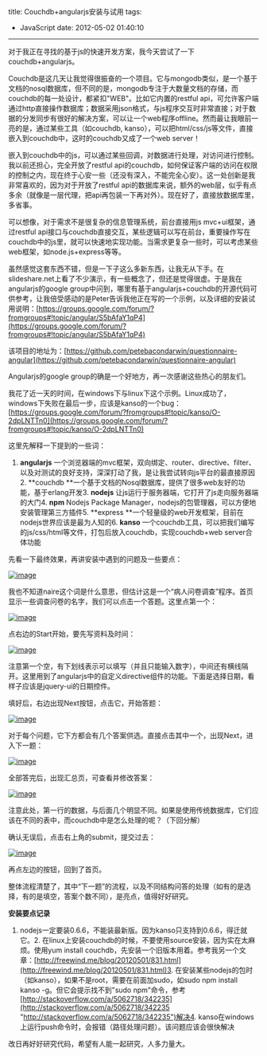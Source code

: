 title: Couchdb+angularjs安装与试用
tags:
  - JavaScript
date: 2012-05-02 01:40:10
---

对于我正在寻找的基于js的快速开发方案，我今天尝试了一下couchdb+angularjs。

Couchdb是这几天让我觉得很振奋的一个项目。它与mongodb类似，是一个基于文档的nosql数据库，但不同的是，mongodb专注于大数量文档的存储，而couchdb的每一处设计，都紧扣"WEB"。比如它内置的restful api，可允许客户端通过http直接操作数据库；数据采用json格式，与js程序交互时非常直接；对于数据的分发同步有很好的解决方案，可以让一个web程序offline。然而最让我眼前一亮的是，通过某些工具（如couchdb, kanso），可以把html/css/js等文件，直接嵌入到couchdb中，这时的couchdb又成了一个web server！

嵌入到couchdb中的js，可以通过某些回调，对数据进行处理，对访问进行控制。我以前还担心，完全开放了restful api的couchdb，如何保证客户端的访问在权限的控制之内，现在终于心安一些（还没有深入，不能完全心安）。这一处创新是我非常喜欢的，因为对于开放了restful api的数据库来说，额外的web层，似乎有点多余（就像是一层代理，把api再包装一下再对外）。现在好了，直接放数据库里，多省事。

可以想像，对于需求不是很复杂的信息管理系统，前台直接用js mvc+ui框架，通过restful api接口与couchdb直接交互，某些逻辑可以写在前台，重要操作写在couchdb中的js里，就可以快速地实现功能。当需求更复杂一些时，可以考虑某些web框架，如node.js+express等等。

虽然感觉这套东西不错，但是一下子这么多新东西，让我无从下手。在slideshare.net上看了不少演示，有一些概念了，但还是觉得很虚。于是我在angularjs的google group中问到，哪里有基于angularjs+couchdb的开源代码可供参考，让我倍受感动的是Peter告诉我他正在写的一个示例，以及详细的安装试用说明：[https://groups.google.com/forum/?fromgroups#!topic/angular/S5bAfaY1qP4](https://groups.google.com/forum/?fromgroups#!topic/angular/S5bAfaY1qP4)

该项目的地址为：[https://github.com/petebacondarwin/questionnaire-angular](https://github.com/petebacondarwin/questionnaire-angular)

Angularjs的google group的确是一个好地方，再一次感谢这些热心的朋友们。

我花了近一天的时间，在windows下与linux下这个示例。Linux成功了，windows下失败在最后一步，应该是kanso的一个bug：[https://groups.google.com/forum/?fromgroups#!topic/kanso/O-2dpLNTTn0](https://groups.google.com/forum/?fromgroups#!topic/kanso/O-2dpLNTTn0)

这里先解释一下提到的一些词：

1.  **angularjs** 一个浏览器端的mvc框架，双向绑定、router、directive、filter、以及对测试的良好支持，深深打动了我，是让我尝试转向js平台的最直接原因2.  **couchdb **一个基于文档的Nosql数据库，提供了很多web友好的功能，基于erlang开发3.  **nodejs** 让js运行于服务器端，它打开了js走向服务器端的大门4.  **npm** Nodejs Package Manager，nodejs的包管理器，可以方便地安装管理第三方插件5.  **express **一个轻量级的web开发框架，目前在nodejs世界应该是最为人知的6.  **kanso** 一个couchdb工具，可以把我们编写的js/css/html等文件，打包后放入couchdb，实现couchdb+web server合体功能

先看一下最终效果，再讲安装中遇到的问题及一些要点：

[![image](http://freewind.me/wp-content/uploads/2012/05/image_thumb.png "image")](http://freewind.me/wp-content/uploads/2012/05/image.png)

我也不知道naire这个词是什么意思，但估计这是一个“病人问卷调查”程序。首页显示一些调查问卷的名字，我们可以点击一个答题。这里点第一个：

[![image](http://freewind.me/wp-content/uploads/2012/05/image_thumb1.png "image")](http://freewind.me/wp-content/uploads/2012/05/image1.png)

点右边的Start开始，要先写资料及时间：

[![image](http://freewind.me/wp-content/uploads/2012/05/image_thumb2.png "image")](http://freewind.me/wp-content/uploads/2012/05/image2.png)

注意第一个空，有下划线表示可以填写（并且只能输入数字），中间还有横线隔开。这里用到了angularjs中的自定义directive组件的功能。下面是选择日期，看样子应该是jquery-ui的日期控件。

填好后，右边出现Next按钮，点击它，开始答题：

[![image](http://freewind.me/wp-content/uploads/2012/05/image_thumb3.png "image")](http://freewind.me/wp-content/uploads/2012/05/image3.png)

对于每个问题，它下方都会有几个答案供选。直接点击其中一个，出现Next，进入下一题：

[![image](http://freewind.me/wp-content/uploads/2012/05/image_thumb4.png "image")](http://freewind.me/wp-content/uploads/2012/05/image4.png)

全部答完后，出现汇总页，可查看并修改答案：

[![image](http://freewind.me/wp-content/uploads/2012/05/image_thumb5.png "image")](http://freewind.me/wp-content/uploads/2012/05/image5.png)

注意此处，第一行的数据，与后面几个明显不同。如果是使用传统数据库，它们应该在不同的表中，而couchdb中是怎么处理的呢？（下回分解）

确认无误后，点击右上角的submit，提交过去：

[![image](http://freewind.me/wp-content/uploads/2012/05/image_thumb6.png "image")](http://freewind.me/wp-content/uploads/2012/05/image6.png)

再点左边的按钮，回到了首页。

整体流程清楚了，其中“下一题”的流程，以及不同结构问答的处理（如有的是选择，有的是填空，答案个数不同），是亮点，值得好好研究。

**安装要点记录**

1.  nodejs一定要装0.6.6，不能装最新版。因为kanso只支持到0.6.6，得迁就它。2.  在linux上安装couchdb的时候，不要使用source安装，因为实在太麻烦。使用yum install couchdb，先安装一个旧版本用着。参考我另一个文章：[http://freewind.me/blog/20120501/831.html](http://freewind.me/blog/20120501/831.html)3.  在安装某些nodejs的包时（如kanso），如果不是root，需要在前面加sudo，如sudo npm install kanso -g。但它会提示找不到"sudo npm"命令，参考[http://stackoverflow.com/a/5062718/342235](http://stackoverflow.com/a/5062718/342235 "http://stackoverflow.com/a/5062718/342235")解决4.  kanso在windows上运行push命令时，会报错（路径处理问题）。该问题应该会很快解决

改日再好好研究代码，希望有人能一起研究，人多力量大。